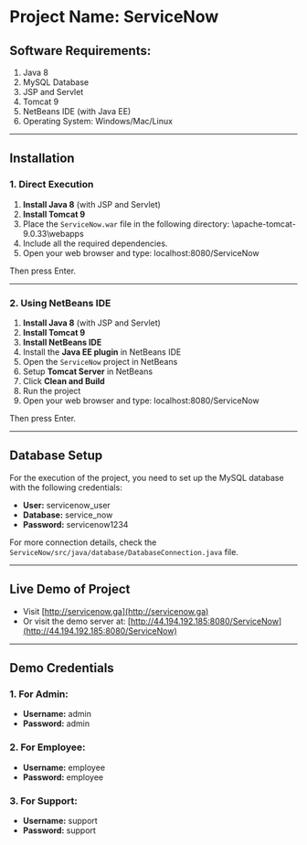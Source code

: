 # Project Name: ServiceNow

## Software Requirements:

1. Java 8
2. MySQL Database
3. JSP and Servlet
4. Tomcat 9
5. NetBeans IDE (with Java EE)
6. Operating System: Windows/Mac/Linux

---

## Installation

### 1. Direct Execution

1. **Install Java 8** (with JSP and Servlet)
2. **Install Tomcat 9**
3. Place the `ServiceNow.war` file in the following directory:
<Directory of Tomcat installation>\apache-tomcat-9.0.33\webapps
4. Include all the required dependencies.
5. Open your web browser and type:
localhost:8080/ServiceNow

Then press Enter.

---

### 2. Using NetBeans IDE

1. **Install Java 8** (with JSP and Servlet)
2. **Install Tomcat 9**
3. **Install NetBeans IDE**
4. Install the **Java EE plugin** in NetBeans IDE
5. Open the `ServiceNow` project in NetBeans
6. Setup **Tomcat Server** in NetBeans
7. Click **Clean and Build**
8. Run the project
9. Open your web browser and type:
localhost:8080/ServiceNow

Then press Enter.

---

## Database Setup

For the execution of the project, you need to set up the MySQL database with the following credentials:

- **User:** servicenow_user
- **Database:** service_now
- **Password:** servicenow1234

For more connection details, check the `ServiceNow/src/java/database/DatabaseConnection.java` file.

---

## Live Demo of Project

- Visit [http://servicenow.ga](http://servicenow.ga)
- Or visit the demo server at: [http://44.194.192.185:8080/ServiceNow](http://44.194.192.185:8080/ServiceNow)

---

## Demo Credentials

### 1. For Admin:
- **Username:** admin
- **Password:** admin

### 2. For Employee:
- **Username:** employee
- **Password:** employee

### 3. For Support:
- **Username:** support
- **Password:** support
